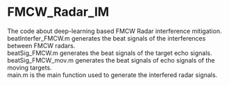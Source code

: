 # FMCW_Radar_IM  
The code about deep-learning based FMCW Radar interference mitigation.  
beatInterfer_FMCW.m generates the beat signals of the interferences between FMCW radars.  
beatSig_FMCW.m generates the beat signals of the target echo signals.  
beatSig_FMCW_mov.m generates the beat signals of echo signals of the moving targets.  
main.m is the main function used to generate the interfered radar signals.  
